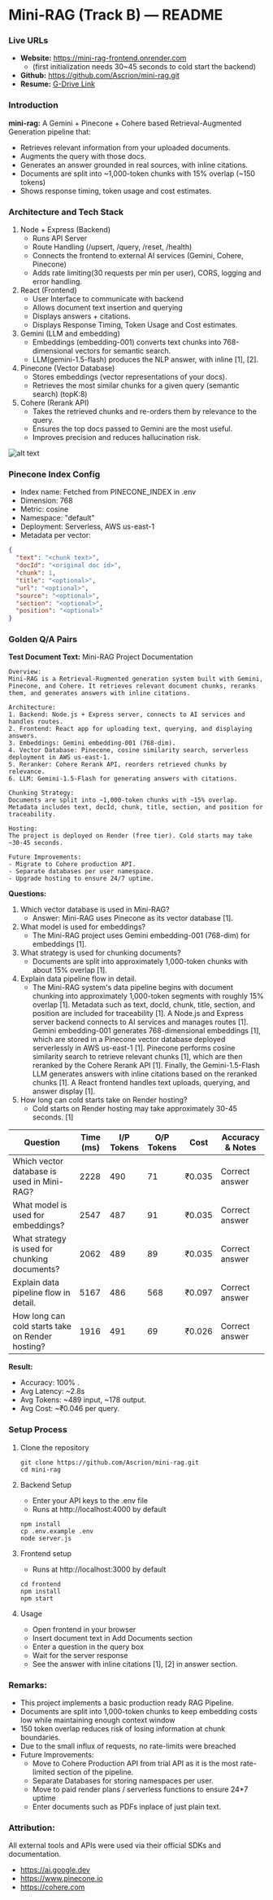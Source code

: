 # Mini-RAG (Track B) — README

### Live URLs
- **Website:** https://mini-rag-frontend.onrender.com  
    - (first initialization needs 30~45 seconds to cold start the backend)
- **Github:** https://github.com/Ascrion/mini-rag.git
- **Resume:** [G-Drive Link](https://drive.google.com/file/d/1z1Cym6jNNaoXG-yy4wx9A50EMKwxGym7/view?usp=sharing)

### Introduction

**mini-rag:** A Gemini + Pinecone + Cohere based Retrieval-Augmented Generation pipeline that:   

 - Retrieves relevant information from your uploaded documents.   
- Augments the query with those docs.
- Generates an answer grounded in real sources, with inline citations.    
- Documents are split into ~1,000-token chunks with 15% overlap (~150 tokens)    
- Shows response timing, token usage and cost estimates.    

### Architecture and Tech Stack
1. Node + Express (Backend)
    - Runs API Server
    - Route Handling (/upsert, /query, /reset, /health)
    - Connects the frontend to external AI services (Gemini, Cohere, Pinecone)
    - Adds rate limiting(30 requests per min per user), CORS, logging and error handling.
2. React (Frontend)
    - User Interface to communicate with backend
    - Allows document text insertion and querying
    - Displays answers + citations.
    - Displays Response Timing, Token Usage and Cost estimates.
3. Gemini (LLM and embedding)
    - Embeddings (embedding-001) converts text chunks into 768-dimensional vectors for semantic search.
    - LLM(gemini-1.5-flash) produces the NLP answer, with inline [1], [2].
4. Pinecone (Vector Database)
    - Stores embeddings (vector representations of your docs).
    - Retrieves the most similar chunks for a given query (semantic search) (topK:8)
5. Cohere (Rerank API)
    - Takes the retrieved chunks and re-orders them by relevance to the query.
    - Ensures the top docs passed to Gemini are the most useful.
    - Improves precision and reduces hallucination risk.

![alt text](image.png)         

### Pinecone Index Config
- Index name: Fetched from PINECONE_INDEX in .env
- Dimension: 768 
- Metric: cosine
- Namespace: "default"
- Deployment: Serverless, AWS us-east-1
- Metadata per vector:
```json
{
  "text": "<chunk text>",
  "docId": "<original doc id>",
  "chunk": 1,
  "title": "<optional>",
  "url": "<optional>",
  "source": "<optional>",
  "section": "<optional>",
  "position": "<optional>"
}
```

### Golden Q/A Pairs 
**Test Document Text:** 
    Mini-RAG Project Documentation

    Overview:  
    Mini-RAG is a Retrieval-Rugmented generation system built with Gemini, Pinecone, and Cohere. It retrieves relevant document chunks, reranks them, and generates answers with inline citations.  

    Architecture:  
    1. Backend: Node.js + Express server, connects to AI services and handles routes.  
    2. Frontend: React app for uploading text, querying, and displaying answers.  
    3. Embeddings: Gemini embedding-001 (768-dim).  
    4. Vector Database: Pinecone, cosine similarity search, serverless deployment in AWS us-east-1.  
    5. Reranker: Cohere Rerank API, reorders retrieved chunks by relevance.  
    6. LLM: Gemini-1.5-Flash for generating answers with citations.  

    Chunking Strategy:  
    Documents are split into ~1,000-token chunks with ~15% overlap. Metadata includes text, docId, chunk, title, section, and position for traceability.  

    Hosting:  
    The project is deployed on Render (free tier). Cold starts may take ~30-45 seconds.  

    Future Improvements:  
    - Migrate to Cohere production API.  
    - Separate databases per user namespace.  
    - Upgrade hosting to ensure 24/7 uptime.  

**Questions:**

1. Which vector database is used in Mini-RAG?
    - Answer: Mini-RAG uses Pinecone as its vector database [1].
2. What model is used for embeddings?
    - The Mini-RAG project uses Gemini embedding-001 (768-dim) for embeddings [1].
3. What strategy is used for chunking documents?
    - Documents are split into approximately 1,000-token chunks with about 15% overlap [1].
4. Explain data pipeline flow in detail.
    - The Mini-RAG system's data pipeline begins with document chunking into approximately 1,000-token segments with roughly 15% overlap [1]. Metadata such as text, docId, chunk, title, section, and position are included for traceability [1]. A Node.js and Express server backend connects to AI services and manages routes [1]. Gemini embedding-001 generates 768-dimensional embeddings [1], which are stored in a Pinecone vector database deployed serverlessly in AWS us-east-1 [1]. Pinecone performs cosine similarity search to retrieve relevant chunks [1], which are then reranked by the Cohere Rerank API [1]. Finally, the Gemini-1.5-Flash LLM generates answers with inline citations based on the reranked chunks [1]. A React frontend handles text uploads, querying, and answer display [1].
5. How long can cold starts take on Render hosting?
    - Cold starts on Render hosting may take approximately 30-45 seconds. [1]

| Question                                         | Time (ms) | I/P Tokens | O/P Tokens | Cost   | Accuracy & Notes|
| ------------------------------------------------ | --------- | ---------- | ---------- | ------ | --------------- |
| Which vector database is used in Mini-RAG?       | 2228      | 490        | 71         | ₹0.035 |Correct answer   |
| What model is used for embeddings?               | 2547      | 487        | 91         | ₹0.035 |Correct answer   |
| What strategy is used for chunking documents?    | 2062      | 489        | 89         | ₹0.035 |Correct answer   |
| Explain data pipeline flow in detail.            | 5167      | 486        | 568        | ₹0.097 |Correct answer   |
| How long can cold starts take on Render hosting? | 1916      | 491        | 69         | ₹0.026 |Correct answer   |
**Result:**
- Accuracy: 100% .
- Avg Latency: ~2.8s
- Avg Tokens: ~489 input, ~178 output.
- Avg Cost: ~₹0.046 per query.

### Setup Process

1. Clone the repository
    ```
    git clone https://github.com/Ascrion/mini-rag.git
    cd mini-rag
    ```

2. Backend Setup 
    - Enter your API keys to the .env file
    - Runs at http://localhost:4000 by default
    ```
    npm install
    cp .env.example .env 
    node server.js
    ```
3. Frontend setup 
    - Runs at http://localhost:3000 by default
    ```
    cd frontend
    npm install    
    npm start    
    ```
4. Usage 
    - Open frontend in your browser
    - Insert document text in Add Documents section
    - Enter a question in the query box
    - Wait for the server response 
    - See the answer with inline citations [1], [2] in answer section.

### Remarks:
- This project implements a basic production ready RAG Pipeline.
- Documents are split into 1,000-token chunks to keep embedding costs low while maintaining enough context window
- 150 token overlap reduces risk of losing information at chunk boundaries. 
- Due to the small influx of requests, no rate-limits were breached
- Future Improvements:
    - Move to Cohere Production API from trial API as it is the most rate-limited section of the pipeline.
    - Separate Databases for storing namespaces per user.
    - Move to paid render plans / serverless functions to ensure 24*7 uptime
    - Enter documents such as PDFs inplace of just plain text.

### Attribution:
All external tools and APIs were used via their official SDKs and documentation.
- https://ai.google.dev
- https://www.pinecone.io
- https://cohere.com